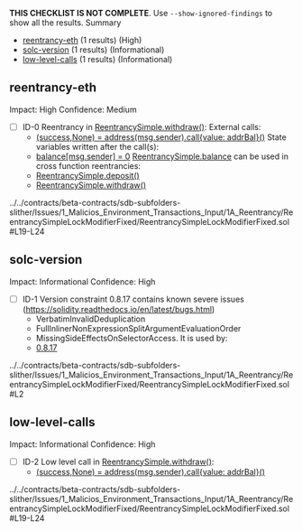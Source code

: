 **THIS CHECKLIST IS NOT COMPLETE**. Use `--show-ignored-findings` to show all the results.
Summary
 - [reentrancy-eth](#reentrancy-eth) (1 results) (High)
 - [solc-version](#solc-version) (1 results) (Informational)
 - [low-level-calls](#low-level-calls) (1 results) (Informational)
## reentrancy-eth
Impact: High
Confidence: Medium
 - [ ] ID-0
Reentrancy in [ReentrancySimple.withdraw()](../../contracts/beta-contracts/sdb-subfolders-slither/Issues/1_Malicios_Environment_Transactions_Input/1A_Reentrancy/ReentrancySimpleLockModifierFixed/ReentrancySimpleLockModifierFixed.sol#L19-L24):
	External calls:
	- [(success,None) = address(msg.sender).call{value: addrBal}()](../../contracts/beta-contracts/sdb-subfolders-slither/Issues/1_Malicios_Environment_Transactions_Input/1A_Reentrancy/ReentrancySimpleLockModifierFixed/ReentrancySimpleLockModifierFixed.sol#L21)
	State variables written after the call(s):
	- [balance[msg.sender] = 0](../../contracts/beta-contracts/sdb-subfolders-slither/Issues/1_Malicios_Environment_Transactions_Input/1A_Reentrancy/ReentrancySimpleLockModifierFixed/ReentrancySimpleLockModifierFixed.sol#L22)
	[ReentrancySimple.balance](../../contracts/beta-contracts/sdb-subfolders-slither/Issues/1_Malicios_Environment_Transactions_Input/1A_Reentrancy/ReentrancySimpleLockModifierFixed/ReentrancySimpleLockModifierFixed.sol#L5) can be used in cross function reentrancies:
	- [ReentrancySimple.deposit()](../../contracts/beta-contracts/sdb-subfolders-slither/Issues/1_Malicios_Environment_Transactions_Input/1A_Reentrancy/ReentrancySimpleLockModifierFixed/ReentrancySimpleLockModifierFixed.sol#L15-L17)
	- [ReentrancySimple.withdraw()](../../contracts/beta-contracts/sdb-subfolders-slither/Issues/1_Malicios_Environment_Transactions_Input/1A_Reentrancy/ReentrancySimpleLockModifierFixed/ReentrancySimpleLockModifierFixed.sol#L19-L24)

../../contracts/beta-contracts/sdb-subfolders-slither/Issues/1_Malicios_Environment_Transactions_Input/1A_Reentrancy/ReentrancySimpleLockModifierFixed/ReentrancySimpleLockModifierFixed.sol#L19-L24


## solc-version
Impact: Informational
Confidence: High
 - [ ] ID-1
Version constraint 0.8.17 contains known severe issues (https://solidity.readthedocs.io/en/latest/bugs.html)
	- VerbatimInvalidDeduplication
	- FullInlinerNonExpressionSplitArgumentEvaluationOrder
	- MissingSideEffectsOnSelectorAccess.
It is used by:
	- [0.8.17](../../contracts/beta-contracts/sdb-subfolders-slither/Issues/1_Malicios_Environment_Transactions_Input/1A_Reentrancy/ReentrancySimpleLockModifierFixed/ReentrancySimpleLockModifierFixed.sol#L2)

../../contracts/beta-contracts/sdb-subfolders-slither/Issues/1_Malicios_Environment_Transactions_Input/1A_Reentrancy/ReentrancySimpleLockModifierFixed/ReentrancySimpleLockModifierFixed.sol#L2


## low-level-calls
Impact: Informational
Confidence: High
 - [ ] ID-2
Low level call in [ReentrancySimple.withdraw()](../../contracts/beta-contracts/sdb-subfolders-slither/Issues/1_Malicios_Environment_Transactions_Input/1A_Reentrancy/ReentrancySimpleLockModifierFixed/ReentrancySimpleLockModifierFixed.sol#L19-L24):
	- [(success,None) = address(msg.sender).call{value: addrBal}()](../../contracts/beta-contracts/sdb-subfolders-slither/Issues/1_Malicios_Environment_Transactions_Input/1A_Reentrancy/ReentrancySimpleLockModifierFixed/ReentrancySimpleLockModifierFixed.sol#L21)

../../contracts/beta-contracts/sdb-subfolders-slither/Issues/1_Malicios_Environment_Transactions_Input/1A_Reentrancy/ReentrancySimpleLockModifierFixed/ReentrancySimpleLockModifierFixed.sol#L19-L24


